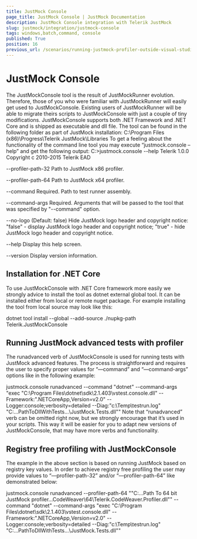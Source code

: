```yaml
---
title: JustMock Console
page_title: JustMock Console | JustMock Documentation
description: JustMock Console integration with Telerik JustMock
slug: justmock/integration/justmock-console
tags: windows,batch,command, console
published: True
position: 16
previous_url: /scenarios/running-justmock-profiler-outside-visual-studio, /scenarios/running-justmock-profiler-outside-visual-studio.html, /integration-windows-batch-command.html, /integration-windows-batch-command
---
```


# JustMock Console

The JustMockConsole tool is the result of JustMockRunner evolution. Therefore, those of you who were familiar with JustMockRunner will easily get used to JustMockConsole. Existing users of JustMockRunner will be able to migrate theirs scripts to JustMockConsole with just a couple of tiny modifications.
JustMockConsole supports both .NET Framework and .NET Core and is shipped as executable and dll file.  The tool can be found in the following folder as part of JustMock installation:
C:\Program Files (x86)\Progress\Telerik JustMock\Libraries
To get a feeling about the functionality of the command line tool you may execute “justmock.console –help” and get the following output:
C:\>justmock.console --help
Telerik 1.0.0
Copyright c 2010-2015 Telerik EAD

  --profiler-path-32    Path to JustMock x86 profiler.

  --profiler-path-64    Path to JustMock x64 profiler.

  --command             Required. Path to test runner assembly.

  --command-args        Required. Arguments that will be passed to the tool that was specified by "--command" option.

  --no-logo             (Default: false) Hide JustMock logo header and copyright notice: "false" -
                        display JustMock logo header and copyright notice; "true" - hide JustMock
                        logo header and copyright notice.

  --help                Display this help screen.

  --version             Display version information.


##  Installation for .NET Core

To use JustMockConsole with .NET Core framework more easily we strongly advice to install the tool as dotnet external global tool. It can be installed either from local or remote nuget package. For example installing the tool from local source may look like this:

dotnet tool install --global --add-source ./nupkg-path Telerik.JustMockConsole

##  Running JustMock advanced tests with profiler

The runadvanced verb of JustMockConsole is used for running tests with JustMock advanced features. The process is straightforward and requires the user to specify proper values for “—command” and “—command-args” options like in the following example:

justmock.console runadvanced --command "dotnet" --command-args "exec \"C:\Program Files\dotnet\sdk\2.1.403\vstest.console.dll\" --Framework:\".NETCoreApp,Version=v2.0\" --Logger:console;verbosity=detailed --Diag:\"c:\Temp\testrun.log" "C:\...PathToDllWithTests...\JustMock.Tests.dll\""
Note that “runadvanced” verb can be omitted right now, but we strongly encourage that it’s used in your scripts. This way it will be easier for you to adapt new versions of JustMockConsole, that may have more verbs and functionality.

##  Registry free profiling with JustMockConsole

The example in the above section is based on running JustMock based on registry key values. In order to achieve registry free profiling the user may provide values to “—profiler-path-32” and/or “—profiler-path-64” like demonstrated below:

justmock.console runadvanced --profiler-path-64 "\"C:\...Path To 64 bit JustMock profiler...CodeWeaver\64\Telerik.CodeWeaver.Profiler.dll\"" --command "dotnet" --command-args "exec \"C:\Program Files\dotnet\sdk\2.1.403\vstest.console.dll\" --Framework:\".NETCoreApp,Version=v2.0\" --Logger:console;verbosity=detailed --Diag:\"c:\Temp\testrun.log" "C:\...PathToDllWithTests...\JustMock.Tests.dll\""
